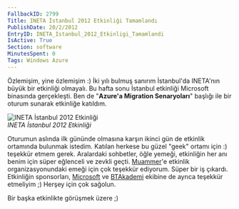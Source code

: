 ```yaml
---
FallbackID: 2799
Title: INETA İstanbul 2012 Etkinliği Tamamlandı
PublishDate: 20/2/2012
EntryID: INETA_Istanbul_2012_Etkinligi_Tamamlandi
IsActive: True
Section: software
MinutesSpent: 0
Tags: Windows Azure
---
```

Özlemişim, yine özlemişim :) İki yılı bulmuş sanırım İstanbul'da
INETA'nın büyük bir etkinliği olmayalı. Bu hafta sonu İstanbul etkinliği
Microsoft binasında gerçekleşti. Ben de "**Azure'a Migration
Senaryoları**" başlığı ile bir oturum sunarak etkinliğe katıldım.

![INETA İstanbul 2012
Etkinliği](http://cdn.daron.yondem.com/assets/2799/ineta_istanbul_2012.jpg)\
*INETA İstanbul 2012 Etkinliği*

Oturumun aslında ilk gününde olmasına karşın ikinci gün de etkinlik
ortamında bulunmak istedim. Katılan herkese bu güzel "geek" ortamı için
:) teşekkür etmem gerek. Aralardaki sohbetler, öğle yemeği, etkinliğin
her anı benim için süper eğlenceli ve zevkli geçti.
[Muammer](http://www.muammerbenzes.com/)'e etkinlik organizasyonundaki
emeği için çok teşekkür ediyorum. Süper bir iş çıkardı. Etkinliğin
sponsorları, [Microsoft](http://www.microsoft.com.tr) ve
[BTAkademi](http://www.btakademi.com/) ekibine de ayrıca teşekkür
etmeliyim ;) Herşey için çok sağolun.

Bir başka etkinlikte görüşmek üzere ;)



